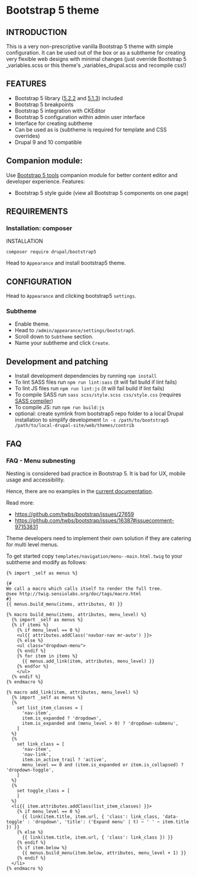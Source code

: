 # Bootstrap 5 theme

## INTRODUCTION

This is a very non-prescriptive vanilla Bootstrap 5 theme
with simple configuration. It can be used out of the box or
as a subtheme for creating very flexible web designs with
minimal changes (just override Bootstrap 5 _variables.scss
or this theme's _variables_drupal.scss and recompile css!)

## FEATURES

* Bootstrap 5 library ([5.2.2](https://blog.getbootstrap.com/2022/10/03/bootstrap-5-2-2/) and [5.1.3](https://blog.getbootstrap.com/2021/10/05/bootstrap-5-1-2/)) included
* Bootstrap 5 breakpoints
* Bootstrap 5 integration with CKEditor
* Bootstrap 5 configuration within admin user interface
* Interface for creating subtheme
* Can be used as is (subtheme is required for template and CSS overrides)
* Drupal 9 and 10 compatible

## Companion module:

Use [Bootstrap 5 tools](https://www.drupal.org/project/twbstools) companion module for
better content editor and developer experience. Features:

* Bootstrap 5 style guide (view all Bootstrap 5 components on one page)


## REQUIREMENTS

### Installation: composer
INSTALLATION

`composer require drupal/bootstrap5`

Head to `Appearance` and install bootstrap5 theme.

## CONFIGURATION

Head to `Appearance` and clicking bootstrap5 `settings`.

### Subtheme

* Enable theme.
* Head to `/admin/appearance/settings/bootstrap5`.
* Scroll down to `Subtheme` section.
* Name your subtheme and click `Create`.

## Development and patching

- Install development dependencies by running `npm install`
- To lint SASS files run `npm run lint:sass` (it will fail build if lint fails)
- To lint JS files run `npm run lint:js` (it will fail build if lint fails)
- To compile SASS run `sass scss/style.scss css/style.css` (requires [SASS compiler](https://sass-lang.com/install))
- To compile JS: run `npm run build:js`
- optional: create symlink from bootstrap5 repo folder to a local Drupal installation to simplify development `ln -s /path/to/bootstrap5 /path/to/local-drupal-site/web/themes/contrib`

## FAQ

### FAQ - Menu subnesting

Nesting is considered bad practice in Bootstrap 5. It is bad for UX, mobile
usage and accessibility.

Hence, there are no examples in the [current documentation](https://getbootstrap.com/docs/5.0/components/dropdowns/#menu-items).

Read more:

* https://github.com/twbs/bootstrap/issues/27659
* https://github.com/twbs/bootstrap/issues/16387#issuecomment-97153831

Theme developers need to implement their own solution if they are catering
for multi level menus.

To get started copy `templates/navigation/menu--main.html.twig` to your
subtheme and modify as follows:

```
{% import _self as menus %}

{#
We call a macro which calls itself to render the full tree.
@see http://twig.sensiolabs.org/doc/tags/macro.html
#}
{{ menus.build_menu(items, attributes, 0) }}

{% macro build_menu(items, attributes, menu_level) %}
  {% import _self as menus %}
  {% if items %}
    {% if menu_level == 0 %}
    <ul{{ attributes.addClass('navbar-nav mr-auto') }}>
    {% else %}
    <ul class="dropdown-menu">
    {% endif %}
    {% for item in items %}
      {{ menus.add_link(item, attributes, menu_level) }}
    {% endfor %}
    </ul>
  {% endif %}
{% endmacro %}

{% macro add_link(item, attributes, menu_level) %}
  {% import _self as menus %}
  {%
    set list_item_classes = [
      'nav-item',
      item.is_expanded ? 'dropdown',
      item.is_expanded and (menu_level > 0) ? 'dropdown-submenu',
    ]
  %}
  {%
    set link_class = [
      'nav-item',
      'nav-link',
      item.in_active_trail ? 'active',
      menu_level == 0 and (item.is_expanded or item.is_collapsed) ? 'dropdown-toggle',
    ]
  %}
  {%
    set toggle_class = [
    ]
  %}
  <li{{ item.attributes.addClass(list_item_classes) }}>
    {% if menu_level == 0 %}
      {{ link(item.title, item.url, { 'class': link_class, 'data-toggle' : 'dropdown', 'title': ('Expand menu' | t) ~ ' ' ~ item.title }) }}
    {% else %}
      {{ link(item.title, item.url, { 'class': link_class }) }}
    {% endif %}
    {% if item.below %}
      {{ menus.build_menu(item.below, attributes, menu_level + 1) }}
    {% endif %}
  </li>
{% endmacro %}
```
